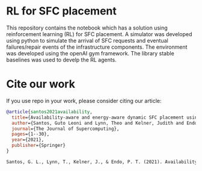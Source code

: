 # RL for SFC placement

This repository contains the notebook which has a solution using reinforcement learning (RL) for SFC placement. A simulator was developed using python to simulate the arrival of SFC requests and eventual failures/repair events of the infrastructure components. The environment was developed using the openAI gym framework. The library stable baselines was used to develp the RL agents.

# Cite our work
If you use repo in your work, please consider citing our article:

```BibTeX
@article{santos2021availability,
  title={Availability-aware and energy-aware dynamic SFC placement using reinforcement learning},
  author={Santos, Guto Leoni and Lynn, Theo and Kelner, Judith and Endo, Patricia Takako},
  journal={The Journal of Supercomputing},
  pages={1--30},
  year={2021},
  publisher={Springer}
}
```
```txt
Santos, G. L., Lynn, T., Kelner, J., & Endo, P. T. (2021). Availability-aware and energy-aware dynamic SFC placement using reinforcement learning. The Journal of Supercomputing, 1-30.
```
